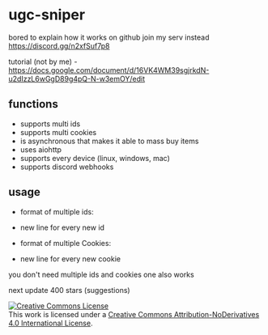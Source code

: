 # ugc-sniper

bored to explain how it works on github join my serv instead https://discord.gg/n2xfSuf7p8

tutorial (not by me) - https://docs.google.com/document/d/16VK4WM39sgjrkdN-u2dIzzL6wGgD89g4pQ-N-w3emOY/edit

## functions
- supports multi ids
- supports multi cookies
- is asynchronous that makes it able to mass buy items
- uses aiohttp
- supports every device (linux, windows, mac)
- supports discord webhooks

## usage
- format of multiple ids:  
- new line for every new id
   
- format of multiple Cookies:
- new line for every new cookie
                           
you don't need multiple ids and cookies one also works
                           
next update 400 stars (suggestions)


<a rel="license" href="http://creativecommons.org/licenses/by-nd/4.0/"><img alt="Creative Commons License" style="border-width:0" src="https://i.creativecommons.org/l/by-nd/4.0/88x31.png" /></a><br />This work is licensed under a <a rel="license" href="http://creativecommons.org/licenses/by-nd/4.0/">Creative Commons Attribution-NoDerivatives 4.0 International License</a>.
